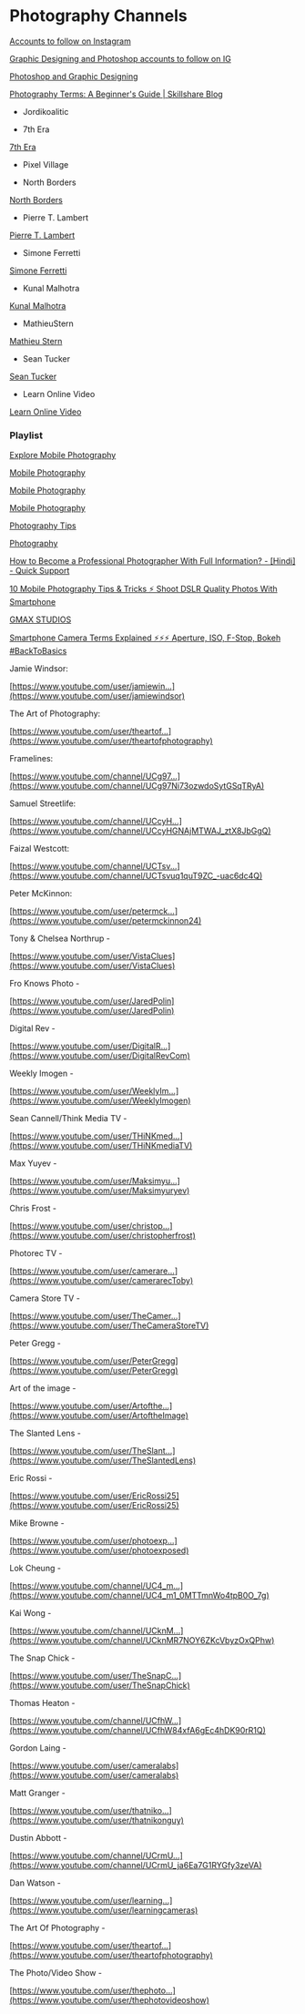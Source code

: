 # Photography Channels

[Accounts to follow on Instagram](Photography%20Channels%20a68355becbae4c3bb65c46a24abe78e3/Accounts%20to%20follow%20on%20Instagram%2026de4b0b70284c25bd060210c0fb122a.md)

[Graphic Designing and Photoshop accounts to follow on IG](Photography%20Channels%20a68355becbae4c3bb65c46a24abe78e3/Graphic%20Designing%20and%20Photoshop%20accounts%20to%20follow%20d474ec45c7e84eb990cca6563e99326d.md)

[Photoshop and Graphic Designing](Photography%20Channels%20a68355becbae4c3bb65c46a24abe78e3/Photoshop%20and%20Graphic%20Designing%20a68543b8eb4f47579793190ff4308ef4.md)

[Photography Terms: A Beginner's Guide | Skillshare Blog](https://www.skillshare.com/blog/photography-terms-a-beginners-guide)

- Jordikoalitic

[](https://www.youtube.com/c/jordikoalitic)

- 7th Era

[7th Era](https://www.youtube.com/c/7thEra)

- Pixel Village

[](https://www.youtube.com/c/PIXELVIILAGE)

- North Borders

[North Borders](https://www.youtube.com/c/NorthBorders)

- Pierre T. Lambert

[Pierre T. Lambert](https://www.youtube.com/c/PierreTLambert101)

- Simone Ferretti

[Simone Ferretti](https://youtube.com/c/SimoneFerretti)

- Kunal Malhotra

[Kunal Malhotra](https://www.youtube.com/c/ThePhotographyBloggerIndia)

- MathieuStern

[Mathieu Stern](https://www.youtube.com/c/MathieuStern)

- Sean Tucker

[Sean Tucker](https://www.youtube.com/c/SeanTuckerphoto)

- Learn Online Video

[Learn Online Video](https://www.youtube.com/c/LearnOnlineVideo)

### Playlist

[Explore Mobile Photography](https://www.youtube.com/playlist?list=PLydZ2Hrp_gPSvfRAGuzjXsbJ0Rw33fPsW)

[Mobile Photography](https://www.youtube.com/playlist?list=PLNPG8V2-8n2bMLrcJp1DBq90wLUOtBpr4)

[Mobile Photography](https://www.youtube.com/playlist?list=PLjEKtPLQuhKj43cnr1CCbixXvJt_DXXWo)

[Mobile Photography](https://www.youtube.com/playlist?list=PLtqQYNGG0ZFe-ygw4Z00MxXIMcC9EJ7XW)

[Photography Tips](https://www.youtube.com/playlist?list=PLtqQYNGG0ZFdpedtaKQnkxeJUIHOY9JUc)

[Photography](https://www.youtube.com/playlist?list=PLFbM_I-mNBX885_oW4L24o1np24uUduEm)

[How to Become a Professional Photographer With Full Information? - [Hindi] - Quick Support](https://www.youtube.com/watch?v=tteXbQiYCQA)

[10 Mobile Photography Tips & Tricks ⚡ Shoot DSLR Quality Photos With Smartphone](https://www.youtube.com/watch?v=IhAoqsxO3H0)

[GMAX STUDIOS](https://www.youtube.com/c/gmaxstudios)

[Smartphone Camera Terms Explained ⚡⚡⚡ Aperture, ISO, F-Stop, Bokeh #BackToBasics](https://www.youtube.com/watch?v=ZNtjV_hTB4k)

Jamie Windsor:

[https://www.youtube.com/user/jamiewin...](https://www.youtube.com/user/jamiewindsor)

The Art of Photography:

[https://www.youtube.com/user/theartof...](https://www.youtube.com/user/theartofphotography)

Framelines:

[https://www.youtube.com/channel/UCg97...](https://www.youtube.com/channel/UCg97Ni73ozwdoSytGSqTRyA)

Samuel Streetlife:

[https://www.youtube.com/channel/UCcyH...](https://www.youtube.com/channel/UCcyHGNAjMTWAJ_ztX8JbGgQ)

Faizal Westcott:

[https://www.youtube.com/channel/UCTsv...](https://www.youtube.com/channel/UCTsvuq1quT9ZC_-uac6dc4Q)

Peter McKinnon:

[https://www.youtube.com/user/petermck...](https://www.youtube.com/user/petermckinnon24)

Tony & Chelsea Northrup -

[https://www.youtube.com/user/VistaClues](https://www.youtube.com/user/VistaClues)

Fro Knows Photo -

[https://www.youtube.com/user/JaredPolin](https://www.youtube.com/user/JaredPolin)

Digital Rev -

[https://www.youtube.com/user/DigitalR...](https://www.youtube.com/user/DigitalRevCom)

Weekly Imogen -

[https://www.youtube.com/user/WeeklyIm...](https://www.youtube.com/user/WeeklyImogen)

Sean Cannell/Think Media TV -

[https://www.youtube.com/user/THiNKmed...](https://www.youtube.com/user/THiNKmediaTV)

Max Yuyev -

[https://www.youtube.com/user/Maksimyu...](https://www.youtube.com/user/Maksimyuryev)

Chris Frost -

[https://www.youtube.com/user/christop...](https://www.youtube.com/user/christopherfrost)

Photorec TV -

[https://www.youtube.com/user/camerare...](https://www.youtube.com/user/camerarecToby)

Camera Store TV -

[https://www.youtube.com/user/TheCamer...](https://www.youtube.com/user/TheCameraStoreTV)

Peter Gregg -

[https://www.youtube.com/user/PeterGregg](https://www.youtube.com/user/PeterGregg)

Art of the image -

[https://www.youtube.com/user/Artofthe...](https://www.youtube.com/user/ArtoftheImage)

The Slanted Lens -

[https://www.youtube.com/user/TheSlant...](https://www.youtube.com/user/TheSlantedLens)

Eric Rossi -

[https://www.youtube.com/user/EricRossi25](https://www.youtube.com/user/EricRossi25)

Mike Browne -

[https://www.youtube.com/user/photoexp...](https://www.youtube.com/user/photoexposed)

Lok Cheung -

[https://www.youtube.com/channel/UC4_m...](https://www.youtube.com/channel/UC4_m1_0MTTmnWo4tpB0O_7g)

Kai Wong -

[https://www.youtube.com/channel/UCknM...](https://www.youtube.com/channel/UCknMR7NOY6ZKcVbyzOxQPhw)

The Snap Chick -

[https://www.youtube.com/user/TheSnapC...](https://www.youtube.com/user/TheSnapChick)

Thomas Heaton -

[https://www.youtube.com/channel/UCfhW...](https://www.youtube.com/channel/UCfhW84xfA6gEc4hDK90rR1Q)

Gordon Laing -

[https://www.youtube.com/user/cameralabs](https://www.youtube.com/user/cameralabs)

Matt Granger -

[https://www.youtube.com/user/thatniko...](https://www.youtube.com/user/thatnikonguy)

Dustin Abbott -

[https://www.youtube.com/channel/UCrmU...](https://www.youtube.com/channel/UCrmU_ja6Ea7G1RYGfy3zeVA)

Dan Watson -

[https://www.youtube.com/user/learning...](https://www.youtube.com/user/learningcameras)

The Art Of Photography -

[https://www.youtube.com/user/theartof...](https://www.youtube.com/user/theartofphotography)

The Photo/Video Show -

[https://www.youtube.com/user/thephoto...](https://www.youtube.com/user/thephotovideoshow)